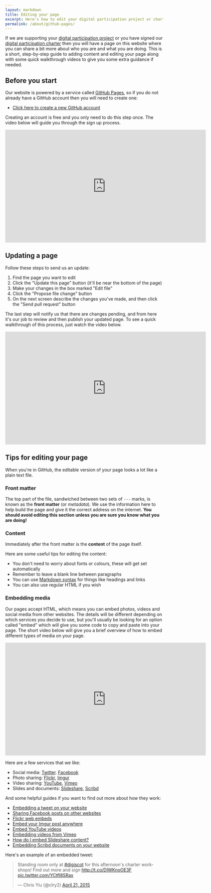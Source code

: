 ```yaml
---
layout: markdown
title: Editing your page
excerpt: Here's how to edit your digital participation project or charter signatory page.
permalink: /about/github-pages/
---
```


If we are supporting your [digital participation project](/projects/) or you have signed our [digital participation charter](/charter/) then you will have a page on this website where you can share a bit more about who you are and what you are doing. This is a short, step-by-step guide to adding content and editing your page along with some quick walkthrough videos to give you some extra guidance if needed.

## Before you start

Our website is powered by a service called [GitHub Pages](https://pages.github.com/), so if you do not already have a GitHub account then you will need to create one:

* [Click here to create a new GitHub account](https://github.com/join)

Creating an account is free and you only need to do this step once.  The video below will guide you through the sign up process.

<iframe width="640" height="360" src="https://www.youtube.com/embed/EVorj_yZ6M0?rel=0" frameborder="0" allowfullscreen></iframe>

## Updating a page

Follow these steps to send us an update:

1. Find the page you want to edit
2. Click the "Update this page" button (it'll be near the bottom of the page)
3. Make your changes in the box marked "Edit file"
4. Click the "Propose file change" button
5. On the next screen describe the changes you've made, and then click the "Send pull request" button

The last step will notify us that there are changes pending, and from here it's our job to review and then publish your updated page.  To see a quick walkthrough of this process, just watch the video below.

<iframe width="640" height="360" src="https://www.youtube.com/embed/KMvX20Vm7XA?rel=0" frameborder="0" allowfullscreen></iframe>

## Tips for editing your page

When you're in GitHub, the editable version of your page looks a lot like a plain text file.

### Front matter

The top part of the file, sandwiched between two sets of `---` marks, is known as the **front matter** (or *metadata*). We use the information here to help build the page and give it the correct address on the internet. **You should avoid editing this section unless you are sure you know what you are doing!**

### Content

Immediately after the front matter is the **content** of the page itself.

Here are some useful tips for editing the content:

* You don't need to worry about fonts or colours, these will get set automatically
* Remember to leave a blank line between paragraphs
* You can use [Markdown syntax](https://help.github.com/articles/markdown-basics/) for things like headings and links
* You can also use regular HTML if you wish

### Embedding media

Our pages accept HTML, which means you can embed photos, videos and social media from other websites. The details will be different depending on which services you decide to use, but you'll usually be looking for an option called "embed" which will give you some code to copy and paste into your page.  The short video below will give you a brief overview of how to embed different types of media on your page.

<iframe width="640" height="360" src="https://www.youtube.com/embed/6O_DtL9DBH0?rel=0" frameborder="0" allowfullscreen></iframe>

Here are a few services that we like:

* Social media: [Twitter](https://twitter.com). [Facebook](https://www.facebook.com)
* Photo sharing: [Flickr](https://flickr.com), [Imgur](http://imgur.com/)
* Video sharing: [YouTube](https://youtube.com), [Vimeo](https://vimeo.com/)
* Slides and documents: [Slideshare](http://www.slideshare.net), [Scribd](https://www.scribd.com)

And some helpful guides if you want to find out more about how they work:

* [Embedding a tweet on your website](https://support.twitter.com/articles/20169559-embedding-a-tweet-on-your-website-or-blog)
* [Sharing Facebook posts on other websites](https://www.facebook.com/help/692720347411816/)
* [Flickr web embeds](https://help.yahoo.com/kb/flickr/flickr-web-embeds-sln22515.html)
* [Embed your Imgur post anywhere](http://imgur.com/blog/2015/04/07/embed-your-post-anywhere/)
* [Embed YouTube videos](https://support.google.com/youtube/answer/171780?hl=en-GB)
* [Embedding videos from Vimeo](https://vimeo.com/help/faq/sharing-videos/embedding-videos)
* [How do I embed Slideshare content?](http://help.slideshare.com/entries/58887-What-is-embedding-How-do-I-embed-content-)
* [Embedding Scribd documents on your website](https://www.scribd.com/developers)

Here's an example of an embedded tweet:

<blockquote class="twitter-tweet" lang="en"><p>Standing room only at <a href="https://twitter.com/hashtag/digiscot?src=hash">#digiscot</a> for this afternoon&#39;s charter workshops! Find out more and sign <a href="http://t.co/DIWKnoOE3F">http://t.co/DIWKnoOE3F</a> <a href="http://t.co/YCtfI8SRax">pic.twitter.com/YCtfI8SRax</a></p>&mdash; Chris Yiu (@clry2) <a href="https://twitter.com/clry2/status/590502283982610432">April 21, 2015</a></blockquote>
<script async src="//platform.twitter.com/widgets.js" charset="utf-8"></script>
